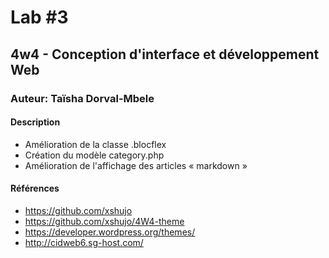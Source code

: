 # Lab #3
## 4w4 - Conception d'interface et développement Web
### Auteur: Taïsha Dorval-Mbele

#### Description
- Amélioration de la classe .blocflex
- Création du modèle category.php
- Amélioration de l'affichage des articles « markdown »

#### Références
- https://github.com/xshujo
- https://github.com/xshujo/4W4-theme
- https://developer.wordpress.org/themes/
- http://cidweb6.sg-host.com/
